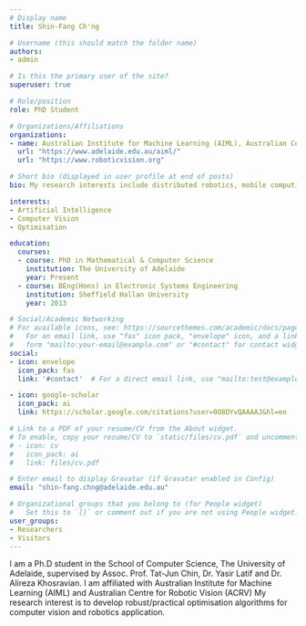 ```yaml
---
# Display name
title: Shin-Fang Ch'ng

# Username (this should match the folder name)
authors:
- admin

# Is this the primary user of the site?
superuser: true

# Role/position
role: PhD Student

# Organizations/Affiliations
organizations:
- name: Australian Institute for Machine Learning (AIML), Australian Centre for Robotic Vision (ACRV) The University of Adelaide
  url: "https://www.adelaide.edu.au/aiml/"
  url: "https://www.roboticvision.org"

# Short bio (displayed in user profile at end of posts)
bio: My research interests include distributed robotics, mobile computing and programmable matter.

interests:
- Artificial Intelligence
- Computer Vision
- Optimisation

education:
  courses:
  - course: PhD in Mathematical & Computer Science
    institution: The University of Adelaide
    year: Present
  - course: BEng(Hons) in Electronic Systems Engineering
    institution: Sheffield Hallan University
    year: 2013

# Social/Academic Networking
# For available icons, see: https://sourcethemes.com/academic/docs/page-builder/#icons
#   For an email link, use "fas" icon pack, "envelope" icon, and a link in the
#   form "mailto:your-email@example.com" or "#contact" for contact widget.
social:
- icon: envelope
  icon_pack: fas
  link: '#contact'  # For a direct email link, use "mailto:test@example.org".

- icon: google-scholar
  icon_pack: ai
  link: https://scholar.google.com/citations?user=0O8DYvQAAAAJ&hl=en

# Link to a PDF of your resume/CV from the About widget.
# To enable, copy your resume/CV to `static/files/cv.pdf` and uncomment the lines below.
# - icon: cv
#   icon_pack: ai
#   link: files/cv.pdf

# Enter email to display Gravatar (if Gravatar enabled in Config)
email: "shin-fang.chng@adelaide.edu.au"

# Organizational groups that you belong to (for People widget)
#   Set this to `[]` or comment out if you are not using People widget.
user_groups:
- Researchers
- Visitors
---
```


I am a Ph.D student in the School of Computer Science, The University of Adelaide, supervised by Assoc. Prof. Tat-Jun Chin[](https://cs.adelaide.edu.au/~tjchin/doku.php?id=start), Dr. Yasir Latif[](http://ylatif.github.io)  and Dr. Alireza Khosravian. I am affiliated with Australian Institute for Machine Learning (AIML) and Australian Centre for Robotic Vision (ACRV)  My research interest is to develop robust/practical optimisation algorithms for computer vision and robotics application.
